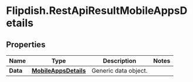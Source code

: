 # Flipdish.RestApiResultMobileAppsDetails

## Properties
Name | Type | Description | Notes
------------ | ------------- | ------------- | -------------
**Data** | [**MobileAppsDetails**](MobileAppsDetails.md) | Generic data object. | 


